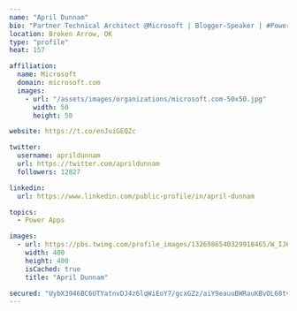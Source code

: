 ```yaml
---
name: "April Dunnam"
bio: "Partner Technical Architect @Microsoft | Blogger-Speaker | #PowerApps, #PowerAutomate, #Office365, #SharePoint | #WIT | #Karaoke Queen"
location: Broken Arrow, OK
type: "profile"
heat: 157

affiliation:
  name: Microsoft
  domain: microsoft.com
  images:
    - url: "/assets/images/organizations/microsoft.com-50x50.jpg"
      width: 50
      height: 50

website: https://t.co/enJuiGEQZc

twitter:
  username: aprildunnam
  url: https://twitter.com/aprildunnam
  followers: 12827

linkedin:
  url: https://www.linkedin.com/public-profile/in/april-dunnam

topics:
  - Power Apps

images:
  - url: https://pbs.twimg.com/profile_images/1326986540329918465/W_IJ6Ih2_400x400.jpg
    width: 400
    height: 400
    isCached: true
    title: "April Dunnam"

secured: "UybX3946BC6UTYatnvDJ4z6lqWiEoY7/gcxGZz/aiY9eauuBWRauKBvOL68tvGH3hrzt3vbDC2MIMPFaHKEtDVKE8hcpxkhSRUdG7LlIhL6p4BnYjL72kV2Um2w5s47UJgj22U1YZyuF4F3A6IEbDjhxvI9yHLq7JiaaVk1ELoDVWcIUUxKJ7N/LqJYAVyPMtA1Eb6PPz7iuSSrDORk0jOHB5UFwmpfn+wxbrVPlpWXwBB1jTGIneyxCMGh79OToM1oE027OrKL3yDKmGzeBNB/rF7BU0eFUmjDdNP2LP6GtoA44FYDIasaHqlPn38jftZDpeg2hcEULoGC9JWwa6qa/EhxisS0KPQmdUwb8kZCPGqNh/IiIfuXm0je+RdI6Aiw+iMvBWnM37IS6Ps2MLgkSF3AzjWOOatFGPJdNnXw=;B1Kb8oO8WUtjNDvRq7+6nw=="
---
```


